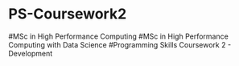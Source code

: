 # PS-Coursework2

#MSc in High Performance Computing
#MSc in High Performance Computing with Data Science
#Programming Skills Coursework 2 - Development
